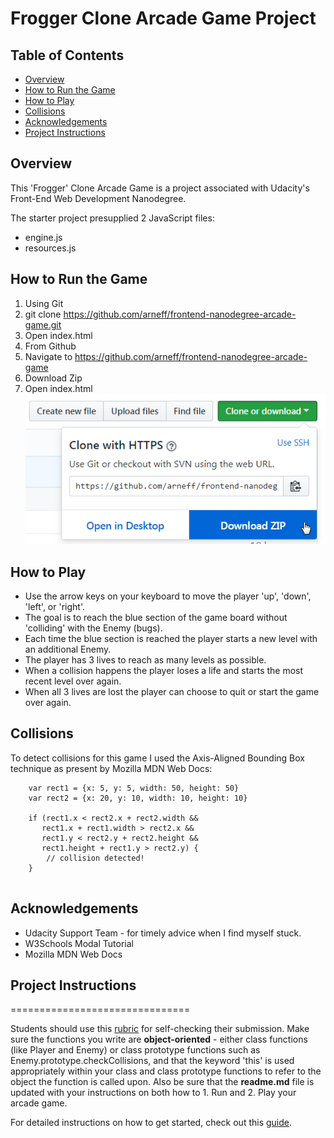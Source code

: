 # Frogger Clone Arcade Game Project

## Table of Contents

* [Overview](#overview)
* [How to Run the Game](#how-to-run-the-game)
* [How to Play](#how-to-play)
* [Collisions](#collisions)
* [Acknowledgements](#acknowledgements)
* [Project Instructions](#project-instructions)

## Overview
This 'Frogger' Clone Arcade Game is a project associated with Udacity's Front-End Web Development Nanodegree.

The starter project presupplied 2 JavaScript files:
- engine.js
- resources.js

## How to Run the Game
1. Using Git
  1. git clone https://github.com/arneff/frontend-nanodegree-arcade-game.git
  2. Open index.html
2. From Github
  1. Navigate to https://github.com/arneff/frontend-nanodegree-arcade-game
  2. Download Zip
  3. Open index.html
  ![Image of where to download Zip](images/github-download.png)

## How to Play
* Use the arrow keys on your keyboard to move the player 'up', 'down', 'left', or 'right'.
* The goal is to reach the blue section of the game board without 'colliding' with the Enemy (bugs).
* Each time the blue section is reached the player starts a new level with an additional Enemy.
* The player has 3 lives to reach as many levels as possible.
* When a collision happens the player loses a life and starts the most recent level over again.
* When all 3 lives are lost the player can choose to quit or start the game over again.

## Collisions
To detect collisions for this game I used the Axis-Aligned Bounding Box technique as present by Mozilla MDN Web Docs:

```
    var rect1 = {x: 5, y: 5, width: 50, height: 50}
    var rect2 = {x: 20, y: 10, width: 10, height: 10}

    if (rect1.x < rect2.x + rect2.width &&
       rect1.x + rect1.width > rect2.x &&
       rect1.y < rect2.y + rect2.height &&
       rect1.height + rect1.y > rect2.y) {
        // collision detected!
    }


```
## Acknowledgements

* Udacity Support Team - for timely advice when I find myself stuck.
* W3Schools Modal Tutorial
* Mozilla MDN Web Docs


## Project Instructions
===============================

Students should use this [rubric](https://review.udacity.com/#!/projects/2696458597/rubric) for self-checking their submission. Make sure the functions you write are **object-oriented** - either class functions (like Player and Enemy) or class prototype functions such as Enemy.prototype.checkCollisions, and that the keyword 'this' is used appropriately within your class and class prototype functions to refer to the object the function is called upon. Also be sure that the **readme.md** file is updated with your instructions on both how to 1. Run and 2. Play your arcade game.

For detailed instructions on how to get started, check out this [guide](https://docs.google.com/document/d/1v01aScPjSWCCWQLIpFqvg3-vXLH2e8_SZQKC8jNO0Dc/pub?embedded=true).
